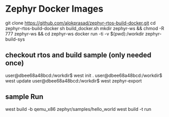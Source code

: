 # Zephyr Docker Images
git clone https://github.com/alokprasad/zephyr-rtos-build-docker.git
cd zephyr-rtos-build-docker
sh build_docker.sh
mkdir zephyr-ws && chmod -R 777 zephyr-ws && cd zephyr-ws
docker run -ti -v $(pwd):/workdir zephyr-build-sys

## checkout rtos and build sample (only needed once)
user@dbee68a48bcd:/workdir$ west init .
user@dbee68a48bcd:/workdir$ west update
user@dbee68a48bcd:/workdir$ west zephyr-export

## sample Run
west build -b qemu_x86 zephyr/samples/hello_world
west build -t run

